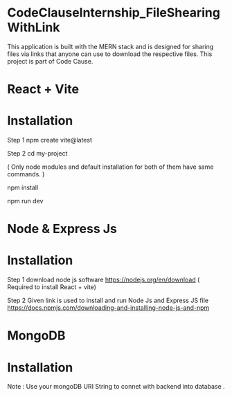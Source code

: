 # CodeClauseInternship_FileShearingWithLink
This application is built with the MERN stack and is designed for sharing files via links that anyone can use to download the respective files. This project is part of Code Cause.

# React + Vite 
# Installation 
Step 1 npm create vite@latest 

Step 2 cd my-project

( Only node modules and default installation for both of them have same commands. )

npm install

npm run dev

# Node & Express Js 
# Installation
Step 1 download node js software https://nodejs.org/en/download ( Required to install React + vite)

Step 2 Given link is used to install and run Node Js and Express JS file https://docs.npmjs.com/downloading-and-installing-node-js-and-npm 

# MongoDB 
# Installation
Note : Use your mongoDB URI String to connet with backend into database . 
